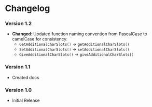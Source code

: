 ﻿# Changelog

### Version 1.2

- **Changed**: Updated function naming convention from PascalCase to camelCase for consistency:
  - `GetAdditionalCharSlots()` → `getAdditionalCharSlots()`
  - `SetAdditionalCharSlots()` → `setAdditionalCharSlots()`
  - `GiveAdditionalCharSlots()` → `giveAdditionalCharSlots()`

### Version 1.1

- Created docs

### Version 1.0

- Initial Release
